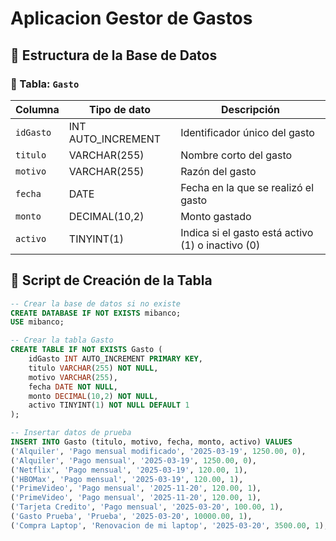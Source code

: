 # Aplicacion Gestor de Gastos

## 📂 Estructura de la Base de Datos

### 📌 Tabla: `Gasto`
| Columna    | Tipo de dato       | Descripción                                       |
|------------|--------------------|---------------------------------------------------|
| `idGasto`  | INT AUTO_INCREMENT | Identificador único del gasto                     |
| `titulo`   | VARCHAR(255)       | Nombre corto del gasto                            |
| `motivo`   | VARCHAR(255)       | Razón del gasto                                   |
| `fecha`    | DATE               | Fecha en la que se realizó el gasto               |
| `monto`    | DECIMAL(10,2)      | Monto gastado                                     |
| `activo`   | TINYINT(1)         | Indica si el gasto está activo (1) o inactivo (0) |

## 🚀 Script de Creación de la Tabla
```sql
-- Crear la base de datos si no existe
CREATE DATABASE IF NOT EXISTS mibanco;
USE mibanco;

-- Crear la tabla Gasto
CREATE TABLE IF NOT EXISTS Gasto (
    idGasto INT AUTO_INCREMENT PRIMARY KEY,
    titulo VARCHAR(255) NOT NULL,
    motivo VARCHAR(255),
    fecha DATE NOT NULL,
    monto DECIMAL(10,2) NOT NULL,
    activo TINYINT(1) NOT NULL DEFAULT 1
);

-- Insertar datos de prueba
INSERT INTO Gasto (titulo, motivo, fecha, monto, activo) VALUES
('Alquiler', 'Pago mensual modificado', '2025-03-19', 1250.00, 0),
('Alquiler', 'Pago mensual', '2025-03-19', 1250.00, 0),
('Netflix', 'Pago mensual', '2025-03-19', 120.00, 1),
('HBOMax', 'Pago mensual', '2025-03-19', 120.00, 1),
('PrimeVideo', 'Pago mensual', '2025-11-20', 120.00, 1),
('PrimeVideo', 'Pago mensual', '2025-11-20', 120.00, 1),
('Tarjeta Credito', 'Pago mensual', '2025-03-20', 100.00, 1),
('Gasto Prueba', 'Prueba', '2025-03-20', 10000.00, 1),
('Compra Laptop', 'Renovacion de mi laptop', '2025-03-20', 3500.00, 1);
